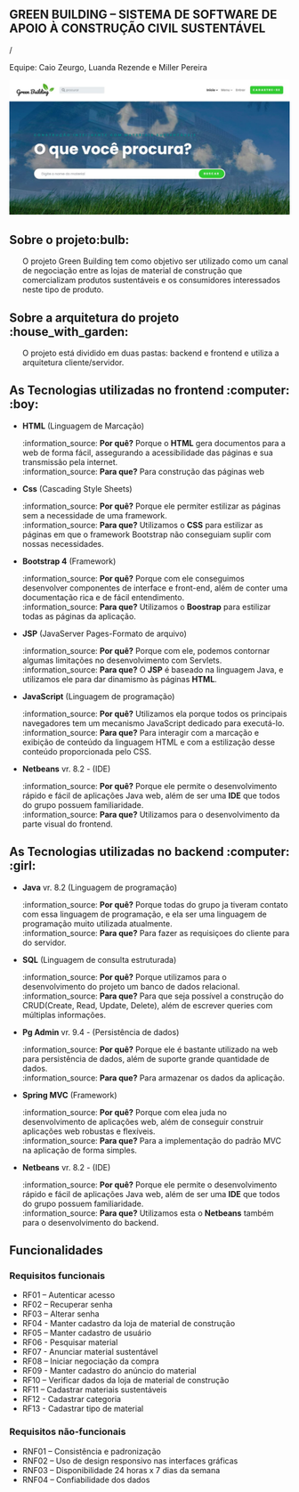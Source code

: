 
<p align="center"><h2>GREEN BUILDING – SISTEMA DE SOFTWARE DE APOIO À CONSTRUÇÃO CIVIL SUSTENTÁVEL</h2>/<p>
 <p>Equipe: Caio Zeurgo, Luanda Rezende e Miller Pereira</p>
 <img src="https://github.com/LuandaRezende/pfc-green-building/blob/master/greenbuilding.JPG"/>
<h2>Sobre o projeto:bulb:</h2>
<ul>O projeto Green Building tem como objetivo ser utilizado como um canal de negociação entre as lojas de
material de construção que comercializam produtos sustentáveis e os consumidores interessados neste tipo de produto.</ul>
<h2>Sobre a arquitetura do projeto :house_with_garden:</h2>
<ul>O projeto está dividido em duas pastas: backend e frontend e utiliza a arquitetura cliente/servidor.</ul>
<h2>As Tecnologias utilizadas no frontend :computer: :boy:</h2>
<ul>
  <li><strong>HTML</strong> (Linguagem de Marcação)</li>
  <p>:information_source: <strong>Por quê?</strong> Porque o <strong>HTML</strong> gera documentos para a web de forma fácil, assegurando a acessibilidade das páginas e sua transmissão pela internet.<br>
  :information_source: <strong>Para que?</strong> Para construção das páginas web</p>
  
  <li><strong>Css</strong> (Cascading Style Sheets)</li>
  <p>:information_source: <strong>Por quê?</strong> Porque ele permiter estilizar as páginas sem a necessidade de uma framework.<br>
  :information_source: <strong>Para que?</strong> Utilizamos o <strong>CSS</strong> para estilizar as páginas em que o framework Bootstrap não conseguiam suplir com nossas necessidades.</p>
  
  <li><strong>Bootstrap 4</strong> (Framework)</li>
  <p>:information_source: <strong>Por quê?</strong> Porque com ele conseguimos desenvolver componentes de interface e front-end, além de conter uma documentação rica e de fácil entendimento.<br>
  :information_source: <strong>Para que?</strong> Utilizamos o <strong>Boostrap</strong> para estilizar todas as páginas da aplicação.</p>
  
  <li><strong>JSP</strong> (JavaServer Pages-Formato de arquivo)</li>
  <p>:information_source: <strong>Por quê?</strong> Porque com ele, podemos contornar algumas limitações no desenvolvimento com Servlets.<br>
  :information_source: <strong>Para que?</strong> O <strong>JSP</strong> é baseado na linguagem Java, e utilizamos ele para dar dinamismo às páginas <strong>HTML</strong>.</p>
  
  <li><strong>JavaScript</strong> (Linguagem de programação)</li>
  <p>:information_source: <strong>Por quê?</strong> Utilizamos ela porque todos os principais navegadores tem um mecanismo JavaScript dedicado para executá-lo.<br>
  :information_source: <strong>Para que?</strong> Para interagir com a marcação e exibição de conteúdo da linguagem HTML e com a estilização desse conteúdo proporcionada pelo CSS.</p>
  
  <li><strong>Netbeans</strong> vr. 8.2 - (IDE)</li>
  <p>:information_source: <strong>Por quê?</strong> Porque ele permite o desenvolvimento rápido e fácil de aplicações Java web, além de ser uma <strong>IDE</strong> que todos do grupo possuem familiaridade.<br>
  :information_source: <strong>Para que?</strong> Utilizamos para o desenvolvimento da parte visual do frontend.</p>
  
</ul>

<h2>As Tecnologias utilizadas no backend :computer: :girl:</h2>
<ul>
   <li><strong>Java</strong> vr. 8.2 (Linguagem de programação) </li>
  <p>:information_source: <strong>Por quê?</strong> Porque todas do grupo ja tiveram contato com essa linguagem de programação, e ela ser uma linguagem de programação muito utilizada atualmente.<br>
  :information_source: <strong>Para que?</strong> Para fazer as requisiçoes do cliente para do servidor.</p>
  
  <li><strong>SQL</strong> (Linguagem de consulta estruturada)</li>
  <p>:information_source: <strong>Por quê?</strong> Porque utilizamos para o desenvolvimento do projeto um banco de dados relacional.<br>
  :information_source: <strong>Para que?</strong> Para que seja possível a construção do CRUD(Create, Read, Update, Delete), além de escrever queries com múltiplas informações.</p>
  
  <li><strong>Pg Admin</strong> vr. 9.4 - (Persistência de dados)</li>
  <p>:information_source: <strong>Por quê?</strong> Porque ele é bastante utilizado na web para persistência de dados, além de suporte grande quantidade de dados.<br>
  :information_source: <strong>Para que?</strong> Para armazenar os dados da aplicação.</p>
  
   <li><strong>Spring MVC</strong> (Framework)</li>
  <p>:information_source: <strong>Por quê?</strong> Porque com elea juda no desenvolvimento de aplicações web, além de conseguir construir aplicações web robustas e flexíveis.<br>
  :information_source: <strong>Para que?</strong> Para a implementação do padrão MVC na aplicação de forma simples.</p>
  
  <li><strong>Netbeans</strong> vr. 8.2 - (IDE)</li>
  <p>:information_source: <strong>Por quê?</strong> Porque ele permite o desenvolvimento rápido e fácil de aplicações Java web, além de ser uma <strong>IDE</strong> que todos do grupo possuem familiaridade.<br>
  :information_source: <strong>Para que?</strong> Utilizamos esta o <strong>Netbeans</strong> também para o desenvolvimento do backend.</p> 
 
</ul>
<h2>Funcionalidades</h2>
<h3>Requisitos funcionais</h3>
<ul>
  <li>RF01 – Autenticar acesso</li>
  <li>RF02 – Recuperar senha</li>
  <li>RF03 – Alterar senha</li>
  <li>RF04 - Manter cadastro da loja de material de construção</li>
  <li>RF05 – Manter cadastro de usuário</li>
  <li>RF06 - Pesquisar material</li>
  <li>RF07 - Anunciar material sustentável</li>
  <li>RF08 – Iniciar negociação da compra</li>
  <li>RF09 - Manter cadastro do anúncio do material</li>
  <li>RF10 – Verificar dados da loja de material de construção</li>
  <li>RF11 – Cadastrar materiais sustentáveis</li>
  <li>RF12 - Cadastrar categoria</li>
  <li>RF13 - Cadastrar tipo de material</li>
</ul>
<h3>Requisitos não-funcionais</h3>
<ul>
<li>RNF01 – Consistência e padronização</li>
<li>RNF02 – Uso de design responsivo nas interfaces gráficas</li>
<li>RNF03 – Disponibilidade 24 horas x 7 dias da semana</li>
<li>RNF04 – Confiabilidade dos dados</li>
</ul>


